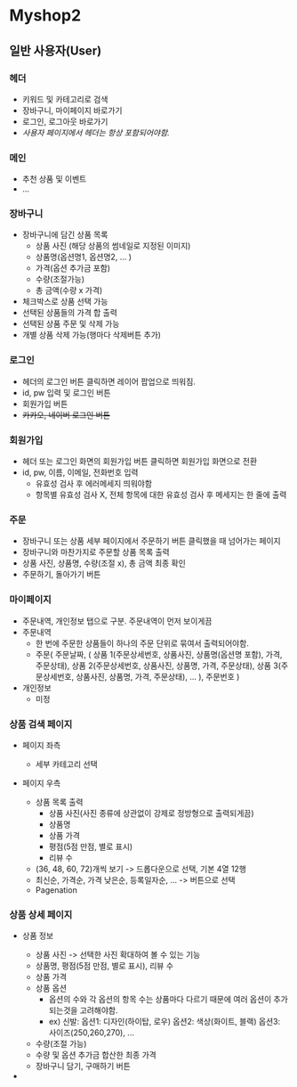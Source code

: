 # Myshop2

## 일반 사용자(User)

### 헤더

 - 키워드 및 카테고리로 검색
 - 장바구니, 마이페이지 바로가기
 - 로그인, 로그아웃 바로가기
 - _사용자 페이지에서 헤더는 항상 포함되어야함._

### 메인

 - 추천 상품 및 이벤트
 - ...

### 장바구니

 - 장바구니에 담긴 상품 목록 
    - 상품 사진 (해당 상품의 썸네일로 지정된 이미지)
    - 상품명(옵션명1, 옵션명2, ... )
    - 가격(옵션 추가금 포함)
    - 수량(조절가능)
    - 총 금액(수량 x 가격)
 - 체크박스로 상품 선택 가능
 - 선택된 상품들의 가격 합 출력
 - 선택된 상품 주문 및 삭제 가능
 - 개별 상품 삭제 가능(행마다 삭제버튼 추가)

### 로그인

 - 헤더의 로그인 버튼 클릭하면 레이어 팝업으로 띄워짐.
 - id, pw 입력 및 로그인 버튼
 - 회원가입 버튼
 - ~~카카오, 네이버 로그인 버튼~~

### 회원가입

 - 헤더 또는 로그인 화면의 회원가입 버튼 클릭하면 회원가입 화면으로 전환
 - id, pw, 이름, 이메일, 전화번호 입력 
    - 유효성 검사 후 에러메세지 띄워야함
    - 항목별 유효성 검사 X, 전체 항목에 대한 유효성 검사 후 메세지는 한 줄에 출력

### 주문

 - 장바구니 또는 상품 세부 페이지에서 주문하기 버튼 클릭했을 때 넘어가는 페이지
 - 장바구니와 마찬가지로 주문할 상품 목록 출력
 - 상품 사진, 상품명, 수량(조절 x), 총 금액 최종 확인
 - 주문하기, 돌아가기 버튼

### 마이페이지

 - 주문내역, 개인정보 탭으로 구분. 주문내역이 먼저 보이게끔
 - 주문내역
    - 한 번에 주문한 상품들이 하나의 주문 단위로 묶여서 출력되어야함.
    - 주문(
        주문날짜,
        (
            상품 1(주문상세번호, 상품사진, 상품명(옵션명 포함), 가격, 주문상태), 
            상품 2(주문상세번호, 상품사진, 상품명, 가격, 주문상태), 
            상품 3(주문상세번호, 상품사진, 상품명, 가격, 주문상태),
        ... ),
        주문번호
        )
 - 개인정보 
    - 미정

### 상품 검색 페이지 

 - 페이지 좌측
    - 세부 카테고리 선택

 - 페이지 우측
     - 상품 목록 출력
        - 상품 사진(사진 종류에 상관없이 강제로 정방형으로 출력되게끔)
        - 상품명
        - 상품 가격
        - 평점(5점 만점, 별로 표시)
        - 리뷰 수
     - (36, 48, 60, 72)개씩 보기 -> 드롭다운으로 선택, 기본 4열 12행
     - 최신순, 가격순, 가격 낮은순, 등록일자순, ... -> 버튼으로 선택
     - Pagenation 

### 상품 상세 페이지 
 - 상품 정보
    - 상품 사진 -> 선택한 사진 확대하여 볼 수 있는 기능
    - 상품명, 평점(5점 만점, 별로 표시), 리뷰 수
    - 상품 가격
    - 상품 옵션 
        - 옵션의 수와 각 옵션의 항목 수는 상품마다 다르기 때문에 여러 옵션이 추가되는것을 고려해야함. 
        - ex) 신발: 옵션1: 디자인(하이탑, 로우) 옵션2: 색상(화이트, 블랙) 옵션3: 사이즈(250,260,270), ...
    - 수량(조절 가능)
    - 수량 및 옵션 추가금 합산한 최종 가격
    - 장바구니 담기, 구매하기 버튼

 - 

